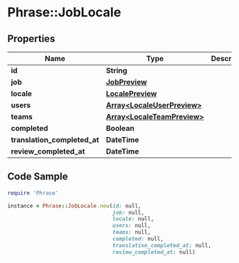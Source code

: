 # Phrase::JobLocale

## Properties

Name | Type | Description | Notes
------------ | ------------- | ------------- | -------------
**id** | **String** |  | [optional] 
**job** | [**JobPreview**](JobPreview.md) |  | [optional] 
**locale** | [**LocalePreview**](LocalePreview.md) |  | [optional] 
**users** | [**Array&lt;LocaleUserPreview&gt;**](LocaleUserPreview.md) |  | [optional] 
**teams** | [**Array&lt;LocaleTeamPreview&gt;**](LocaleTeamPreview.md) |  | [optional] 
**completed** | **Boolean** |  | [optional] 
**translation_completed_at** | **DateTime** |  | [optional] 
**review_completed_at** | **DateTime** |  | [optional] 

## Code Sample

```ruby
require 'Phrase'

instance = Phrase::JobLocale.new(id: null,
                                 job: null,
                                 locale: null,
                                 users: null,
                                 teams: null,
                                 completed: null,
                                 translation_completed_at: null,
                                 review_completed_at: null)
```


